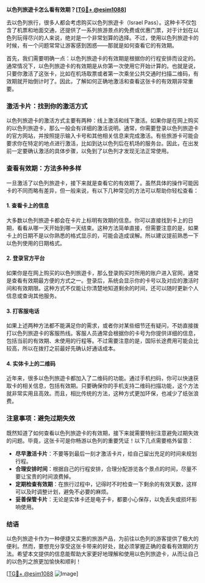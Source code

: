 **以色列旅遊卡怎么看有效期？[[TG💪+ @esim1088](https://t.me/s/esim1088)]**

去以色列旅行，很多人都会考虑购买以色列旅遊卡（Israel Pass）。这种卡不仅包含了机票和地面交通，还提供了一系列旅游景点的免费或优惠门票，对于计划在以色列玩得尽兴的人来说，绝对是一个非常划算的选择。不过，使用以色列旅遊卡的时候，有一个问题常常让游客感到困惑——那就是如何查看它的有效期。

首先，我们需要明确一点：以色列旅遊卡的有效期是根据你的行程安排而设定的。通常情况下，以色列旅遊卡的有效期是从你第一次使用它开始计算的。也就是说，只要你激活了这张卡，比如在机场取票或者第一次乘坐公共交通时扫描二维码，有效期就开始倒计时了。因此，了解如何正确地激活和查看这张卡的有效期非常重要。

### **激活卡片：找到你的激活方式**

以色列旅遊卡的激活方式主要有两种：线上激活和线下激活。如果你是在网上购买的以色列旅遊卡，那么一般会有详细的激活说明。通常，你需要登录以色列旅遊卡的官方网站，并按照提示输入卡号和其他相关信息来完成激活。有些旅游卡可能会要求你在特定的地点进行激活，比如到达以色列后在机场的服务台。因此，在出发前一定要确认激活的具体步骤，以免到了以色列才发现无法正常使用。

### **查看有效期：方法多种多样**

一旦激活了以色列旅遊卡，接下来就是查看它的有效期了。虽然具体的操作可能因卡的不同而略有差异，但一般来说，有以下几种常见的方法可以帮助你轻松查看：

#### **1. 查看卡上的信息**
大多数以色列旅遊卡都会在卡片上标明有效期的信息。你可以直接找到卡上的日期，看看从哪一天开始到哪一天结束。这种方法简单直接，但需要注意的是，如果卡上的日期不是以你熟悉的格式显示的，可能会造成误解。所以建议提前熟悉一下以色列使用的日期格式。

#### **2. 登录官方平台**
如果你是在网上购买的以色列旅遊卡，那么登录购买时所用的账户进入官网，通常是查看有效期最方便的方式之一。登录后，系统会显示你的卡号以及对应的激活时间和有效期限。这种方式不仅能让你清楚地知道剩余的时间，还可以随时更新个人信息或查询其他服务。

#### **3. 打客服电话**
如果上述两种方法都不能满足你的需求，或者你对某些细节还有疑问，不妨直接拨打以色列旅遊卡的客服热线。客服人员通常会根据你的卡号为你提供详细的信息，包括当前的有效期、未使用的行程等。不过需要注意的是，国际长途费用可能会比较高，所以在拨打之前最好先确认好通话成本。

#### **4. 实体卡上的二维码**
近年来，很多以色列旅遊卡都加入了二维码的功能。通过手机扫码，你可以快速获取卡的相关信息，包括有效期。只要确保你的手机支持二维码扫描功能，这个方法就非常实用且高效。而且，相比传统的方法，这种方式更加环保，也减少了纸张浪费。

### **注意事项：避免过期失效**

既然知道了如何查看以色列旅遊卡的有效期，接下来就需要特别注意避免过期失效的问题。毕竟，这张卡可是你畅游以色列的重要凭证！以下几点需要格外留意：

- **尽早激活卡片**：不要等到最后一刻才激活卡片，给自己留出充足的时间来规划行程。
- **合理安排时间**：根据自己的行程安排，合理分配游览各个景点的时间，尽量不要让宝贵的时间浪费掉。
- **定期检查有效期**：在旅行过程中，记得时不时检查一下剩余的有效天数，这样可以及时调整计划，避免不必要的麻烦。
- **妥善保管卡片**：无论是实体卡还是电子卡，都要小心保存，以免丢失或损坏影响使用。

### **结语**

以色列旅遊卡作为一种便捷又实惠的旅游产品，为前往以色列的游客提供了极大的便利。然而，要想充分享受这张卡带来的好处，就必须掌握正确的查看有效期的方法。希望本文提供的信息能帮助大家更好地理解和使用以色列旅遊卡，从而让自己的以色列之旅更加愉快和顺利！

[[TG💪+ @esim1088](https://t.me/s/esim1088) ![Image](https://i.postimg.cc/4NQfJmqS/Snipaste-2025-05-13-00-14-12.png)]